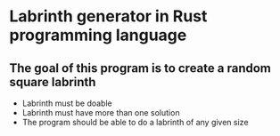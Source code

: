 # Labrinth generator in Rust programming language

## The goal of this program is to create a random square labrinth

- Labrinth must be doable
- Labrinth must have more than one solution
- The program should be able to do a labrinth of any given size